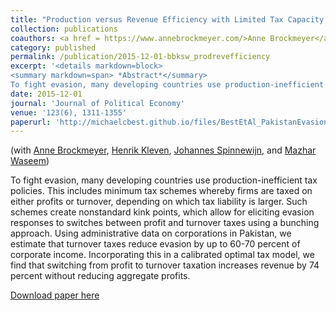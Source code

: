 ```yaml
---
title: "Production versus Revenue Efficiency with Limited Tax Capacity: Theory and Evidence from Pakistan"
collection: publications
coauthors: <a href = https://www.annebrockmeyer.com/>Anne Brockmeyer</a>, <a href=https://www.henrikkleven.com>Henrik Kleven</a>, <a href = https://personal.lse.ac.uk/spinnewi/>Johannes Spinnewijn</a>, and <a href=https://mazharwaseem.com/>Mazhar Waseem</a>
category: published
permalink: /publication/2015-12-01-bbksw_prodrevefficiency
excerpt: '<details markdown=block>
<summary markdown=span> *Abstract*</summary> 
To fight evasion, many developing countries use production-inefficient tax policies. This includes minimum tax schemes whereby firms are taxed on either profits or turnover, depending on which tax liability is larger. Such schemes create nonstandard kink points, which allow for eliciting evasion responses to switches between profit and turnover taxes using a bunching approach. Using administrative data on corporations in Pakistan, we estimate that turnover taxes reduce evasion by up to 60-70 percent of corporate income. Incorporating this in a calibrated optimal tax model, we find that switching from profit to turnover taxation increases revenue by 74 percent without reducing aggregate profits.'
date: 2015-12-01
journal: 'Journal of Political Economy'
venue: '123(6), 1311-1355'
paperurl: 'http://michaelcbest.github.io/files/BestEtAl_PakistanEvasion_Sep2014_Final.pdf'
---
```

(with [Anne Brockmeyer](https://www.annebrockmeyer.com/), [Henrik Kleven](https://www.henrikkleven.com), [Johannes Spinnewijn](https://personal.lse.ac.uk/spinnewi/), and [Mazhar Waseem](https://mazharwaseem.com/))

 
To fight evasion, many developing countries use production-inefficient tax policies. This includes minimum tax schemes whereby firms are taxed on either profits or turnover, depending on which tax liability is larger. Such schemes create nonstandard kink points, which allow for eliciting evasion responses to switches between profit and turnover taxes using a bunching approach. Using administrative data on corporations in Pakistan, we estimate that turnover taxes reduce evasion by up to 60-70 percent of corporate income. Incorporating this in a calibrated optimal tax model, we find that switching from profit to turnover taxation increases revenue by 74 percent without reducing aggregate profits.

[Download paper here](http://michaelcbest.github.io/files/BestEtAl_PakistanEvasion_Sep2014_Final.pdf)
